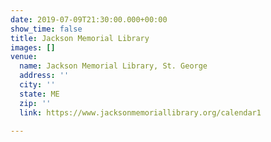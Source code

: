 ```yaml
---
date: 2019-07-09T21:30:00.000+00:00
show_time: false
title: Jackson Memorial Library
images: []
venue:
  name: Jackson Memorial Library, St. George
  address: ''
  city: ''
  state: ME
  zip: ''
  link: https://www.jacksonmemoriallibrary.org/calendar1

---
```

